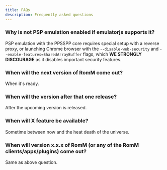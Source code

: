 ```yaml
---
title: FAQs
description: Frequently asked questions
---
```

### Why is not PSP emulation enabled if emulatorjs supports it?

PSP emulation with the PPSSPP core requires special setup with a reverse proxy, or launching Chrome browser with the ``--disable-web-security`` and ``--enable-features=SharedArrayBuffer`` flags, which **WE STRONGLY DISCOURAGE** as it disables important security features.

### When will the next version of RomM come out?

When it's ready.

### When will the version after that one release?

After the upcoming version is released.

### When will X feature be available?

Sometime between now and the heat death of the universe.

### When will version x.x.x of RomM (or any of the RomM clients/apps/plugins) come out?

Same as above question.
